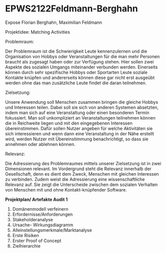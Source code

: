 # EPWS2122Feldmann-Berghahn

Expose Florian Berghahn, Maximilian Feldmann 

Projektidee: Matching Activities 

Problemraum:

Der Problemraum ist die Schwierigkeit Leute kennenzulernen und die Organisation von Hobbys oder Veranstaltungen für die man mehr Personen braucht als zugesagt haben oder zur Verfügung stehen. Hier sollen zwei Aspekte des sozialen Umgangs miteinander verbunden werden. Einerseits können durch sehr spezifische Hobbys oder Sportarten Leute soziale Kontakte knüpfen und andererseits können diese gar nicht erst ausgeübt werden ohne das man zusätzliche Leute findet die daran teilnehmen.  

Zielsetzung:

Unsere Anwendung soll Menschen zusammen bringen die gleiche Hobbys und Interessen teilen. Dabei soll sie sich von anderen Systemen absetzten, indem man sich auf eine Veranstaltung oder einen besonderen Termin fokussiert. Man soll unkompliziert an Veranstaltungen teilnehmen können die in Reichweite liegen und mit den eingegebenen Interessen übereinstimmen. Dafür sollen Nutzer angeben für welche Aktivitäten sie sich interessieren und wenn dann eine Veranstaltung in der Nähe erstellt wird, werden Nutzer mit Übereinstimmung benachrichtigt, so dass sie annehmen oder ablehnen können.  

Relevanz:

Die Adressierung des Problemraumes mittels unserer Zielsetzung ist in zwei Dimensionen relevant. Im Vordergrund steht die Relevanz innerhalb der Gesellschaft, denn es dient dem Zweck, Menschen mit gleichen Interessen zu verbinden. Zudem weist die Adressierung eine wissenschaftliche Relevanz auf. Sie zeigt die Unterscheide zwischen dem sozialen Verhalten von Menschen mit und ohne Kontakt-knüpfender Software.


**Projektplan/ Artefakte Audit 1**
1. Domänenmodell verfeinern 
2. Erfordernisse/Anforderungen
3. Stakeholderanalyse 
4. Ursache- Wirkungsdiagramm
5. Alleinstellungsmerkmale/Marktanalyse
6. Erste Risiken
7. Erster Proof of Concept
8. Zielhierarchie 

